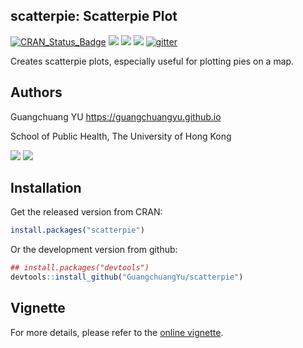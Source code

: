 <!-- README.md is generated from README.Rmd. Please edit that file -->
scatterpie: Scatterpie Plot
---------------------------

[![CRAN\_Status\_Badge](http://www.r-pkg.org/badges/version/scatterpie?color=green)](https://cran.r-project.org/package=scatterpie) ![](http://cranlogs.r-pkg.org/badges/grand-total/scatterpie?color=green) ![](http://cranlogs.r-pkg.org/badges/scatterpie?color=green) ![](http://cranlogs.r-pkg.org/badges/last-week/scatterpie?color=green) [![gitter](https://img.shields.io/badge/GITTER-join%20chat-green.svg)](https://gitter.im/GuangchuangYu/Bioinformatics)

Creates scatterpie plots, especially useful for plotting pies on a map.

Authors
-------

Guangchuang YU <https://guangchuangyu.github.io>

School of Public Health, The University of Hong Kong

[![](https://img.shields.io/badge/follow%20me%20on-微信-green.svg?style=flat)](https://guangchuangyu.github.io/blog_images/biobabble.jpg) [![](https://img.shields.io/badge/打赏-支付宝/微信-green.svg?style=flat)](https://guangchuangyu.github.io/blog_images/pay_qrcode.png)

Installation
------------

Get the released version from CRAN:

``` r
install.packages("scatterpie")
```

Or the development version from github:

``` r
## install.packages("devtools")
devtools::install_github("GuangchuangYu/scatterpie")
```

Vignette
--------

For more details, please refer to the [online vignette](https://cran.r-project.org/web/packages/scatterpie/vignettes/scatterpie.html).
